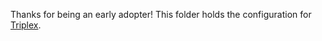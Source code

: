 Thanks for being an early adopter! This folder holds the configuration for
[Triplex](https://github.com/try-triplex/triplex).
